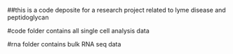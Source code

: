 ##this is a code deposite for a research project related to lyme disease and peptidoglycan 

#code folder contains all single cell analysis data

#rna folder contains bulk RNA seq data
